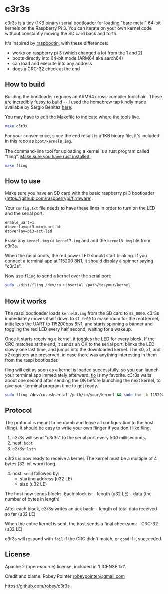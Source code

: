 
# c3r3s

c3r3s is a tiny (1KB binary) serial bootloader for loading "bare metal" 64-bit kernels on the Raspberry Pi 3. You can iterate on your own kernel code without constantly moving the SD card back and forth.

It's inspired by [raspbootin](https://github.com/mrvn/raspbootin), with these differences:

  - works on raspberry pi 3 (which changed a lot from the 1 and 2)
  - boots directly into 64-bit mode (ARM64 aka aarch64)
  - can load and execute into any address
  - does a CRC-32 check at the end

## How to build

Building the bootloader requires an ARM64 cross-compiler toolchain. These are incredibly fussy to build -- I used the homebrew tap kindly made available by Sergio Benitez [here](https://github.com/SergioBenitez/homebrew-osxct).

You may have to edit the Makefile to indicate where the tools live.

```sh
make c3r3s
```

For your convenience, since the end result is a 1KB binary file, it's included in this repo as `boot/kernel8.img`.

The command-line tool for uploading a kernel is a rust program called "fling". [Make sure you have rust installed.](https://www.rust-lang.org/en-US/install.html)

```sh
make fling
```

## How to use

Make sure you have an SD card with the basic raspberry pi 3 bootloader (https://github.com/raspberrypi/firmware).

Your `config.txt` file needs to have these lines in order to turn on the LED and the serial port:

```
enable_uart=1
dtoverlay=pi3-miniuart-bt
dtoverlay=pi3-act-led
```

Erase any `kernel.img` or `kernel7.img` and add the `kernel8.img` file from c3r3s.

When the raspi boots, the red power LED should start blinking. If you connect a terminal app at 115200 8N1, it should display a spinner saying "c3r3s".

Now use `fling` to send a kernel over the serial port:

```sh
sudo ./dist/fling /dev/cu.usbserial /path/to/your/kernel
```

## How it works

The raspi bootloader loads `kernel8.img` from the SD card to `$8_0000`. c3r3s immediately moves itself down to `$7_fc00` to make room for the real kernel, initializes the UART to 115200bps 8N1, and starts spinning a banner and toggling the red LED every half second, waiting for a wakeup.

Once it starts receiving a kernel, it toggles the LED for every block. If the CRC matches at the end, it sends an OK to the serial port, blinks the LED slowly one last time, and jumps into the downloaded kernel. The x0, x1, and x2 registers are preserved, in case there was anything interesting in them from the raspi bootloader.

fling will exit as soon as a kernel is loaded successfully, so you can launch your terminal app immediately afterward. [tio](https://tio.github.io/) is my favorite. c3r3s waits about one second after sending the OK before launching the next kernel, to give your terminal program time to get ready.

```sh
sudo fling /dev/cu.usbserial /path/to/your/kernel && sudo tio -b 115200 /dev/cu.usbserial
```

## Protocol

The protocol is meant to be dumb and leave all configuration to the host (fling). It should be easy to write your own flinger if you don't like fling.

1. c3r3s will send "c3r3s" to the serial port every 500 milliseconds.
2. host: `boot`
3. c3r3s: `lstn`

c3r3s is now ready to receive a kernel. The kernel must be a multiple of 4 bytes (32-bit word) long.

4. host: `send` followed by:
    - starting address (u32 LE)
    - size (u32 LE)

The host now sends blocks. Each block is:
    - length (u32 LE)
    - data (the number of bytes in length)

After each block, c3r3s writes an ack back:
    - length of total data received so far (u32 LE)

When the entire kernel is sent, the host sends a final checksum:
    - CRC-32 (u32 LE)

c3r3s will respond with `fail` if the CRC didn't match, or `good` if it succeeded.


## License

Apache 2 (open-source) license, included in 'LICENSE.txt'.

Credit and blame: Robey Pointer <robeypointer@gmail.com>

https://github.com/robey/c3r3s
